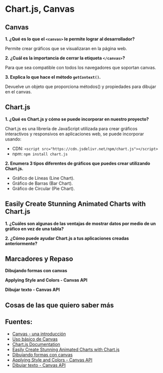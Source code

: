 # Chart.js, Canvas

## Canvas

**1. ¿Qué es lo que el `<canvas>` le permite lograr al desarrollador?**

Permite crear gráficos que se visualizaran en la página web.

**2. ¿Cuál es la importancia de cerrar la etiqueta `</canvas>`?**

 Para que sea compatible con todos los navegadores que soportan canvas.

**3. Explica lo que hace el método `getContext()`.**
 
Devuelve un objeto que proporciona métodos() y propiedades para dibujar en el canvas.

## Chart.js 

**1. ¿Qué es Chart.js y cómo se puede incorporar en nuestro proyecto?**

Chart.js es una librería de JavaScript utilizada para crear gráficos interactivos y responsivos en aplicaciones web, se puede incorporar usando:
* CDN: `<script src="https://cdn.jsdelivr.net/npm/chart.js"></script>`
* npm: `npm install chart.js`

**2. Enumera 3 tipos diferentes de gráficos que puedes crear utilizando Chart.js.**

* Gráfico de Líneas (Line Chart).
* Gráfico de Barras (Bar Chart).
* Gráfico de Circular (Pie Chart).
  
## Easily Create Stunning Animated Charts with Chart.js

**1. ¿Cuáles son algunas de las ventajas de mostrar datos por medio de un gráfico en vez de una tabla?**

**2. ¿Cómo puede ayudar Chart.js a tus aplicaciones creadas anteriormente?**

## Marcadores y Repaso

**Dibujando formas con canvas**

**Applying Style and Colors - Canvas API**

**Dibujar texto - Canvas API**

## Cosas de las que quiero saber más

## Fuentes:

+ [Canvas - una introducción](https://w3.unpocodetodo.info/canvas/introduccion.php)
+ [Uso básico de Canvas](https://developer.mozilla.org/es/docs/Web/API/Canvas_API/Tutorial/Basic_usage)
+ [Chart.js Documentation](https://www.chartjs.org/docs/latest/)
+ [Easily Create Stunning Animated Charts with Chart.js](https://www.webdesignerdepot.com/2013/11/easily-create-stunning-animated-charts-with-chart-js/)
+ [Dibujando formas con canvas](https://developer.mozilla.org/es/docs/Web/API/Canvas_API/Tutorial/Drawing_shapes)
+ [Applying Style and Colors - Canvas API](https://developer.mozilla.org/es/docs/Web/API/Canvas_API/Tutorial/Applying_styles_and_colors)
+ [Dibujar texto - Canvas API](https://developer.mozilla.org/es/docs/Web/API/Canvas_API/Tutorial/Drawing_text)
